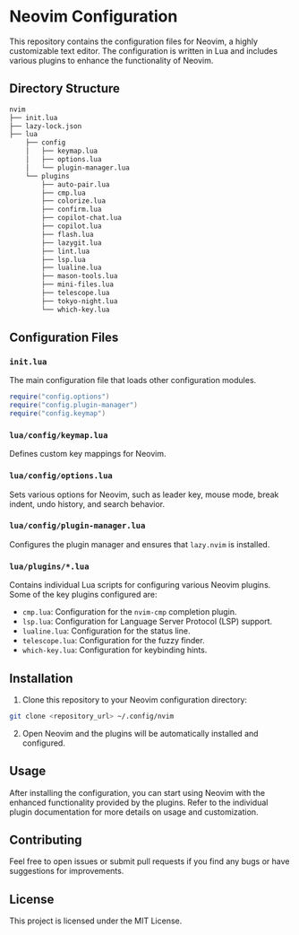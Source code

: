 # Neovim Configuration

This repository contains the configuration files for Neovim, a highly customizable text editor. The configuration is written in Lua and includes various plugins to enhance the functionality of Neovim.

## Directory Structure

```bash
nvim
├── init.lua
├── lazy-lock.json
├── lua
    ├── config
    │   ├── keymap.lua
    │   ├── options.lua
    │   └── plugin-manager.lua
    └── plugins
        ├── auto-pair.lua
        ├── cmp.lua
        ├── colorize.lua
        ├── confirm.lua
        ├── copilot-chat.lua
        ├── copilot.lua
        ├── flash.lua
        ├── lazygit.lua
        ├── lint.lua
        ├── lsp.lua
        ├── lualine.lua
        ├── mason-tools.lua
        ├── mini-files.lua
        ├── telescope.lua
        ├── tokyo-night.lua
        └── which-key.lua
```

## Configuration Files

### `init.lua`

The main configuration file that loads other configuration modules.

```lua
require("config.options")
require("config.plugin-manager")
require("config.keymap")
```

### `lua/config/keymap.lua`

Defines custom key mappings for Neovim.

### `lua/config/options.lua`

Sets various options for Neovim, such as leader key, mouse mode, break indent, undo history, and search behavior.

### `lua/config/plugin-manager.lua`

Configures the plugin manager and ensures that `lazy.nvim` is installed.

### `lua/plugins/*.lua`

Contains individual Lua scripts for configuring various Neovim plugins. Some of the key plugins configured are:

- `cmp.lua`: Configuration for the `nvim-cmp` completion plugin.
- `lsp.lua`: Configuration for Language Server Protocol (LSP) support.
- `lualine.lua`: Configuration for the status line.
- `telescope.lua`: Configuration for the fuzzy finder.
- `which-key.lua`: Configuration for keybinding hints.

## Installation

1. Clone this repository to your Neovim configuration directory:

```sh
git clone <repository_url> ~/.config/nvim
```

2. Open Neovim and the plugins will be automatically installed and configured.

## Usage

After installing the configuration, you can start using Neovim with the enhanced functionality provided by the plugins. Refer to the individual plugin documentation for more details on usage and customization.

## Contributing

Feel free to open issues or submit pull requests if you find any bugs or have suggestions for improvements.

## License

This project is licensed under the MIT License.
